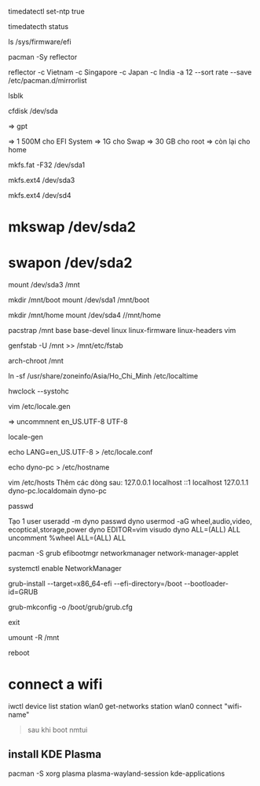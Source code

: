 timedatectl set-ntp true

timedatecth status

ls /sys/firmware/efi

pacman -Sy reflector

reflector -c Vietnam -c Singapore -c Japan -c India -a 12 --sort rate --save /etc/pacman.d/mirrorlist

lsblk

cfdisk /dev/sda

=> gpt

=> 1 500M cho EFI System
=> 1G cho Swap
=> 30 GB cho root
=> còn lại cho home

mkfs.fat -F32 /dev/sda1

mkfs.ext4 /dev/sda3

mkfs.ext4 /dev/sd4

# mkswap /dev/sda2

# swapon /dev/sda2

mount /dev/sda3 /mnt

mkdir /mnt/boot
mount /dev/sda1 /mnt/boot

mkdir /mnt/home
mount /dev/sda4 //mnt/home

pacstrap /mnt base base-devel linux linux-firmware linux-headers vim

genfstab -U /mnt >> /mnt/etc/fstab

arch-chroot /mnt

ln -sf /usr/share/zoneinfo/Asia/Ho_Chi_Minh /etc/localtime

hwclock --systohc

vim /etc/locale.gen

=> uncommnent en_US.UTF-8 UTF-8

locale-gen

echo LANG=en_US.UTF-8 > /etc/locale.conf

echo dyno-pc > /etc/hostname

vim /etc/hosts
Thêm các dòng sau:
127.0.0.1 localhost
::1 localhost
127.0.1.1 dyno-pc.localdomain dyno-pc

passwd

Tạo 1 user
useradd -m dyno
passwd dyno
usermod -aG wheel,audio,video, ecoptical,storage,power dyno
EDITOR=vim visudo
dyno ALL=(ALL) ALL
uncomment %wheel ALL=(ALL) ALL

pacman -S grub efibootmgr networkmanager network-manager-applet

systemctl enable NetworkManager

grub-install --target=x86_64-efi --efi-directory=/boot --bootloader-id=GRUB

grub-mkconfig -o /boot/grub/grub.cfg

exit

umount -R /mnt

reboot

# connect a wifi

iwctl
device list
station wlan0 get-networks
station wlan0 connect "wifi-name"

> sau khi boot
> nmtui

## install KDE Plasma

pacman -S xorg plasma plasma-wayland-session kde-applications
